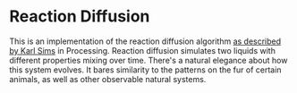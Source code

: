 # Reaction Diffusion

This is an implementation of the reaction diffusion algorithm [as described by Karl Sims](https://karlsims.com/rd.html) in Processing. Reaction diffusion simulates two liquids with different properties
mixing over time. There's a natural elegance about how this system evolves. It bares similarity to the patterns on the fur of certain animals, as well as other observable natural systems.
